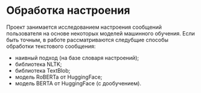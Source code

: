 # Обработка настроения

Проект занимается исследованием настроения сообщений пользователя на основе некоторых моделей машинного обучения. Если 
быть точным, в работе рассматриваются следубщие способы обработки текстового сообщения:
* наивный подход (на базе словаря настроений);
* библиотека NLTK;
* библиотека TextBlob;
* модель RoBERTa от HuggingFace;
* модель BERTA от HuggingFace (с дообучением).
